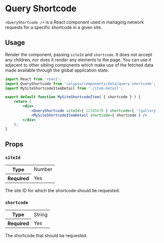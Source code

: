 # Query Shortcode

`<QueryShortcode />` is a React component used in managing network requests for a specific shortcode in a given site.

## Usage

Render the component, passing `siteId` and `shortcode`. It does not accept any children, nor does it render any elements to the page. You can use it adjacent to other sibling components which make use of the fetched data made available through the global application state.

```jsx
import React from 'react';
import QueryShortcode from 'calypso/components/data/query-shortcode';
import MySiteShortcodeItemDetail from './item-detail';

export default function MySiteShortcodeItem( { shortcode } ) {
	return (
		<div>
			<QueryShortcode siteId={ 12345678 } shortcode={ '[gallery ids="1,2,3"]' } />
			<MySiteShortcodeItemDetail shortcode={ shortcode } />
		</div>
	);
}
```

## Props

### `siteId`

<table>
	<tr><th>Type</th><td>Number</td></tr>
	<tr><th>Required</th><td>Yes</td></tr>
</table>

The site ID for which the shortcode should be requested.

### `shortcode`

<table>
	<tr><th>Type</th><td>String</td></tr>
	<tr><th>Required</th><td>Yes</td></tr>
</table>

The shortcode that should be requested.
